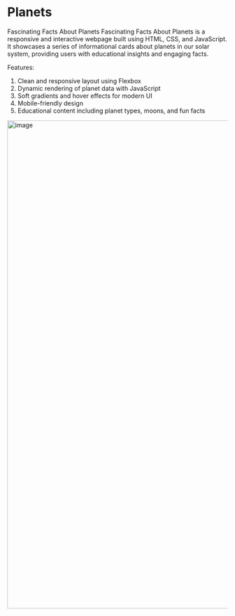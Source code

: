 # Planets

Fascinating Facts About Planets
Fascinating Facts About Planets is a responsive and interactive webpage built using HTML, CSS, and JavaScript. It showcases a series of informational cards about planets in our solar system, providing users with educational insights and engaging facts.

Features:
1. Clean and responsive layout using Flexbox
2. Dynamic rendering of planet data with JavaScript
3. Soft gradients and hover effects for modern UI
4. Mobile-friendly design
5. Educational content including planet types, moons, and fun facts


<img width="1915" height="1117" alt="image" src="https://github.com/user-attachments/assets/f4dc8b8b-8ccd-407a-aa2f-cb8fe4216a7b" />
